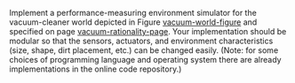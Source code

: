Implement a performance-measuring environment
simulator for the vacuum-cleaner world depicted in
Figure <a class="insideBookFigRef" target="_blank" href="https://aimacode.github.io/aima-exercises/figures/vacuum-world-figure.png">vacuum-world-figure</a> and specified on
page <a class="pageRef" id="pageref" title="" href="#">vacuum-rationality-page</a>. Your implementation should be modular so that the
sensors, actuators, and environment characteristics (size, shape, dirt
placement, etc.) can be changed easily. (Note: for some
choices of programming language and operating system there are already
implementations in the online code repository.)
